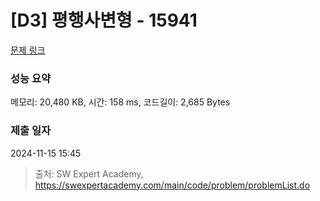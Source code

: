 # [D3] 평행사변형 - 15941 

[문제 링크](https://swexpertacademy.com/main/code/problem/problemDetail.do?contestProbId=AYVgOZEKOpcDFAQK) 

### 성능 요약

메모리: 20,480 KB, 시간: 158 ms, 코드길이: 2,685 Bytes

### 제출 일자

2024-11-15 15:45



> 출처: SW Expert Academy, https://swexpertacademy.com/main/code/problem/problemList.do